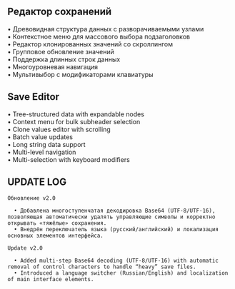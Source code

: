 <div class="container">
  <div class="section">
    <h2>Редактор сохранений</h2>
    <div class="features">
      • Древовидная структура данных с разворачиваемыми узлами<br>
      • Контекстное меню для массового выбора подзаголовков<br>
      • Редактор клонированных значений со скроллингом<br>
      • Групповое обновление значений<br>
      • Поддержка длинных строк данных<br>
      • Многоуровневая навигация<br>
      • Мультивыбор с модификаторами клавиатуры
    </div>
  </div>

  <div class="section">
    <h2>Save Editor</h2>
    <div class="features">
      • Tree-structured data with expandable nodes<br>
      • Context menu for bulk subheader selection<br>
      • Clone values editor with scrolling<br>
      • Batch value updates<br>
      • Long string data support<br>
      • Multi-level navigation<br>
      • Multi-selection with keyboard modifiers
    </div>
  </div>

  <div class="section">
    <h2>UPDATE LOG</h2>
    
    Обновление v2.0
    
      • Добавлена многоступенчатая декодировка Base64 (UTF-8/UTF-16), позволяющая автоматически удалять управляющие символы и корректно открывать «тяжёлые» сохранения.
      • Внедрён переключатель языка (русский/английский) и локализация основных элементов интерфейса.
    
    Update v2.0
    
      • Added multi-step Base64 decoding (UTF-8/UTF-16) with automatic removal of control characters to handle “heavy” save files.
      • Introduced a language switcher (Russian/English) and localization of main interface elements.
    
  </div>
</div>
